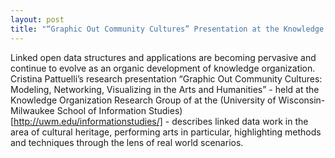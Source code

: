 ```yaml
---
layout: post
title: "“Graphic Out Community Cultures” Presentation at the Knowledge Organization Research Group of University Wisconsin-Milwaukee School of Information Studies"
---
```


Linked open data structures and applications are becoming pervasive and continue to evolve as an organic development of knowledge organization. Cristina Pattuelli’s research presentation “Graphic Out Community Cultures: Modeling, Networking, Visualizing in the Arts and Humanities” - held at the Knowledge Organization Research Group of at the (University of Wisconsin-Milwaukee School of Information Studies)[http://uwm.edu/informationstudies/] - describes linked data work in the area of cultural heritage, performing arts in particular, highlighting methods and techniques through the lens of real world scenarios. 
